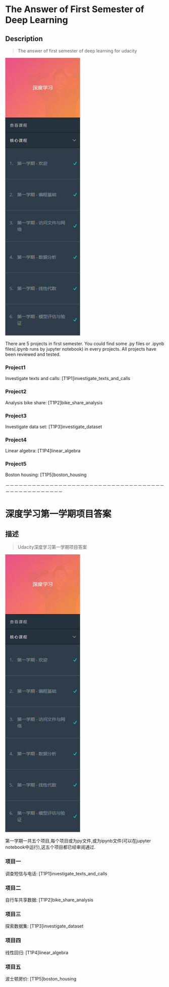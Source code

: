 # The Answer of First Semester of Deep Learning
## Description
>The answer of first semester of deep learning for udacity

![](./res/img/schedule.png)

There are 5 projects in first semester. You could find some .py files or .ipynb files(.ipynb runs by jupyter notebook) in every projects. All projects have been reviewed and tested.

### Project1
Investigate texts and calls:
[T1P1]investigate_texts_and_calls

### Project2
Analysis bike share:
[T1P2]bike_share_analysis

### Project3
Investigate data set:
[T1P3]investigate_dataset

### Project4
Linear algebra:
[T1P4]linear_algebra

### Project5
Boston housing:
[T1P5]boston_housing

－－－－－－－－－－－－－－－－－－－－－－－－－－－－－－－－－－－－－－－－－－－－－－－－－


# 深度学习第一学期项目答案
## 描述
>Udacity深度学习第一学期项目答案

![](./res/img/schedule.png)

第一学期一共五个项目,每个项目或为py文件,或为ipynb文件(可以在jupyter notebook中运行),这五个项目都已经审阅通过.

### 项目一
调查短信与电话:
[T1P1]investigate_texts_and_calls

### 项目二
自行车共享数据:
[T1P2]bike_share_analysis

### 项目三
探索数据集:
[T1P3]investigate_dataset

### 项目四
线性回归:
[T1P4]linear_algebra

### 项目五
波士顿房价:
[T1P5]boston_housing

